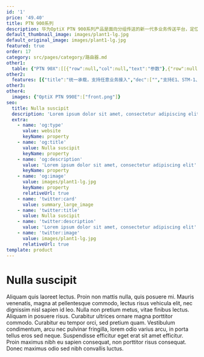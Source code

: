 ```yaml
---
id: '1'
price: '49.40'
title: PTN 900系列
description: 华为OptiX PTN 900系列产品是面向分组传送的新一代多业务传送平台，定位于承载网的接入侧，体积小安装灵活，简易运维。PTN 900系列具有全媒介接入、全媒介同步、全媒介管理等功能，可与PTN其他产品共同组建端到端的分组传送网络，降低建网TCO、提高业务部署和网络运维效率。
default_thumbnail_image: images/plant1-lg.jpg
default_original_image: images/plant1-lg.jpg
featured: true
order: 17
category: src/pages/category/路由器.md
other1: 
  table: {"PTN 90X":[[{"row":null,"col":null,"text":"参数"},{"row":null,"col":null,"text":"PTN905E"},{"row":null,"col":null,"text":"PTN 906A(室外)"},{"row":null,"col":null,"text":"PTN 910-F"},{"row":null,"col":null,"text":"PTN 910E-F"}],[{"row":null,"col":null,"text":"交换容量"},{"row":null,"col":null,"text":"6 Gbps"},{"row":null,"col":null,"text":"4 Gbps"},{"row":null,"col":null,"text":"9.23 Gbps"},{"row":null,"col":null,"text":"64 Gbps"}],[{"row":null,"col":null,"text":"槽位"},{"row":null,"col":null,"text":"无"},{"row":null,"col":null,"text":"无"},{"row":null,"col":null,"text":"无"},{"row":null,"col":null,"text":"无"}],[{"row":null,"col":null,"text":"整机接入能力"},{"row":null,"col":null,"text":"GE optical: 4\nGE electrical: 4\nFE optical: 4\nFE electrical: 4\n10M electrical: 4\nE1: 4"},{"row":null,"col":null,"text":"GE optical: 2\nGE electrical: 3\nFE optical: 2\nFE electrical: 3\nPOE: 3"},{"row":null,"col":null,"text":"GE optical: 4\nGE electrical: 8\nFE optical: 8\nFE electrical: 8\n10M electrical: 4\nE1: 16"},{"row":null,"col":null,"text":"10 GE optical: 4\nGE optical: 24\nGE electrical: 24\nFE optical: 24\nFE electrical: 24"}],[{"row":null,"col":null,"text":"子架尺寸（W×D×H）"},{"row":null,"col":null,"text":"250mm x180mm x 43.6mm (1U)"},{"row":null,"col":null,"text":"250 mm x 180 mm x 52 mm"},{"row":null,"col":null,"text":"442 mm x 220 mm x 44.5 mm (1U)"},{"row":null,"col":null,"text":"442 mm x 220 mm x 44.5 mm (1U)"}],[{"row":null,"col":null,"text":"重量(空配)"},{"row":null,"col":null,"text":"1.5 kg"},{"row":null,"col":null,"text":"2.9 kg"},{"row":null,"col":null,"text":"DC: 3.3 kg\nAC: 3.5 kg"},{"row":null,"col":null,"text":"DC: 4.7 kg\nAC: 4.9 kg"}],[{"row":null,"col":null,"text":"工作电压（V）"},{"row":null,"col":null,"text":"100 V to 240 V AC (50 Hz/60 Hz)"},{"row":null,"col":null,"text":"100 V to 240 V AC (50 Hz/60 Hz)"},{"row":null,"col":null,"text":"-38.4 V to -72.0 V (DC); 100 V to 240 V (AC)"},{"row":null,"col":null,"text":"-38.4 V to -72.0 V (DC); 100 V to 240 V (AC)"}],[{"row":null,"col":null,"text":"典型功耗"},{"row":null,"col":null,"text":"13.15 W"},{"row":null,"col":null,"text":"15.56 W"},{"row":null,"col":null,"text":"DC: 50.50 W\nAC: 55.11 W"},{"row":null,"col":null,"text":"DC: 68W\nAC: 74W"}],[{"row":null,"col":null,"text":"环境要求"},{"row":null,"col":null,"text":"长期工作温度: –5ºC to +55ºC\n存储温度: –40ºC to +70ºC\n长期工作相对湿度: 10% RH to 90% RH\n长期工作海拔高度: ≤ 4000 m"},{"row":null,"col":null,"text":"长期工作温度: –40ºC to +55ºC\n存储温度: –40ºC to +70ºC\n长期工作相对湿度: 10% RH to 90% RH\n长期工作海拔高度: ≤ 4000 m"},{"row":null,"col":null,"text":"长期工作温度: –20ºC to +60ºC\n存储温度: –40ºC to +70ºC\n长期工作相对湿度: 10% RH to 90% RH\n长期工作海拔高度: ≤ 4000 m"},{"row":null,"col":null,"text":"长期工作温度: –40ºC to +65ºC(DC), –20ºC to +65ºC(AC)\n存储温度: –40ºC to +70ºC\n长期工作相对湿度: 10% RH to 90% RH\n长期工作海拔高度: ≤ 4000 m"}],[{"row":null,"col":null,"text":"业务类型"},{"row":null,"col":null,"text":"E-Line, E-LAN, CES"},{"row":null,"col":null,"text":"E-Line, E-LAN"},{"row":null,"col":null,"text":"E-Line, E-LAN, L3VPN, CES, ATM, and IP over PW"},{"row":null,"col":null,"text":"E-Line, E-LAN"}],[{"row":null,"col":null,"text":"业务保护"},{"row":null,"col":null,"text":"LAG, MPLS Tunnel APS, PW APS"},{"row":null,"col":null,"text":"NSF, LAG, MPLS Tunnel APS, PW APS, dual-homing protection"},{"row":null,"col":null,"text":"NSF, IMA, ML-PPP, LAG, MPLS Tunnel APS, PW APS, dual-homing protection and ring network protection"},{"row":null,"col":null,"text":"LAG, MPLS Tunnel APS, PW APS, dual-homing protection and ring network protection"}]],"PTN 9X0":[[{"row":null,"col":null,"text":"参数"},{"row":null,"col":null,"text":"PTN 916-F"},{"row":null,"col":null,"text":"PTN 970"},{"row":null,"col":null,"text":"PTN 970C"},{"row":null,"col":null,"text":"PTN 980"},{"row":null,"col":null,"text":"PTN 990E"}],[{"row":null,"col":null,"text":"交换容量"},{"row":null,"col":null,"text":"60Gbps"},{"row":null,"col":null,"text":"190 Gbps"},{"row":null,"col":null,"text":"190 Gbps"},{"row":null,"col":null,"text":"800 Gbps"},{"row":null,"col":null,"text":"1T"}],[{"row":null,"col":null,"text":"槽位"},{"row":null,"col":null,"text":"固定式，无插卡槽位（支持AC和DC两种配置）"},{"row":null,"col":null,"text":"8个槽位: 2 个主控板，6个业务子卡"},{"row":null,"col":null,"text":"8个槽位: 2 个主控板，6个业务子卡"},{"row":null,"col":null,"text":"10个槽位: 2 个主控板，8个业务子卡"},{"row":null,"col":null,"text":"16个槽位: 2 个主控板，14个业务子卡"}],[{"row":null,"col":null,"text":"整机接入能力"},{"row":null,"col":null,"text":"4*10GE+16*GE/FE(光)+4*GE/FE(电)"},{"row":null,"col":null,"text":"50GE optical: 2\n        25GE optical: 6\n10GE optical: 18\nGE optical: 60\nGE electrical: 48\nFE optical: 60\nFE electrical: 48\n10M electrical: 48\nSTM-1(VC4/VC12) optical: 24\nE1: 192"},{"row":null,"col":null,"text":"\n    50GE optical: 2\n    25GE optical: 6\n    10GE optical: 18\n    GE optical: 60\n    GE electrical: 48\n    FE optical: 60\n    FE electrical: 48\n    10M electrical: 48\n    STM-1(VC4/VC12) optical: 24\n    E1: 192\n"},{"row":null,"col":null,"text":"100GE optical: 8\n50GE optical: 16\n25GE optical: 32\n10GE optical: 80\nGE optical: 80\nGE electrical: 32\nFE optical: 80\nFE electrical: 32\n10M electrical: 32\nSTM-1(VC4/VC12)  optical:    16\nE1: 128"},{"row":null,"col":null,"text":"100GE optical: 10\n\t\t50GE optical: 20\n\t\t25GE optical: 40\n\t\t10GE optical: 100\n\t\tGE optical: 140\n\t\tGE electrical: 32\n\t\tFE optical: 140\n\t\tFE electrical: 32\n        STM-1(VC4/VC12)  optical:    16\n        E1: 128\n  "}],[{"row":null,"col":null,"text":"  子架尺寸（W×D×H）"},{"row":null,"col":null,"text":"442 mm x 220 mm x 44.5 mm (1U)"},{"row":null,"col":null,"text":"442 mm x 220 mm x 88.9 mm (2U)"},{"row":null,"col":null,"text":"442 mm x 220 mm x 88.9 mm (2U)"},{"row":null,"col":null,"text":"442 mm x 220 mm x 133.35 mm(3U)"},{"row":null,"col":null,"text":"442 mm x 220 mm x 222.25 mm (5U)"}],[{"row":null,"col":null,"text":"重量(空配)"},{"row":null,"col":null,"text":"4.2kg"},{"row":null,"col":null,"text":"4.2 kg"},{"row":null,"col":null,"text":"4.2 kg"},{"row":null,"col":null,"text":"5.7 kg"},{"row":null,"col":null,"text":"26.1kg"}],[{"row":null,"col":null,"text":"工作电压（V）"},{"row":null,"col":null,"text":"电压范围： -40V～-72V\n      额定电压：-48V/-60V"},{"row":null,"col":null,"text":"电压范围： -40V～-72V\n      额定电压：-48V/-60V"},{"row":null,"col":null,"text":"电压范围： -40V～-72V\n      额定电压：-48V/-60V"},{"row":null,"col":null,"text":"电压范围： -40V～-72V\n      额定电压：-48V/-60V"},{"row":null,"col":null,"text":"电压范围： -40V～-72V\n      额定电压：-48V/-60V"}],[{"row":null,"col":null,"text":"典型功耗"},{"row":null,"col":null,"text":"75W"},{"row":null,"col":null,"text":"247.56 W"},{"row":null,"col":null,"text":"247.56 W"},{"row":null,"col":null,"text":"432.5W"},{"row":null,"col":null,"text":"480.24W"}],[{"row":null,"col":null,"text":"环境要求"},{"row":null,"col":null,"text":"长期工作温度：-40ºC to 65ºC\n        储存温度：存储温度:    –40ºC to +70ºC\n        长期工作相对湿度: 10% RH to 90% RH；储存相对湿度：10% RH to 100% RH\n        长期工作海拔高度: ≤ 4000 m；储存海拔高度：< 5000m"},{"row":null,"col":null,"text":"长期工作温度: –20ºC to +60ºC\n        存储温度: –40ºC to +70ºC\n        长期工作相对湿度: 10% RH to 90% RH\n        长期工作海拔高度: ≤ 4000    m；储存海拔高度：< 5000m"},{"row":null,"col":null,"text":"长期工作温度: –20ºC to +60ºC\n        存储温度: –40ºC to +70ºC \n        长期工作相对湿度: 10% RH to 90% RH\n        长期工作海拔高度: ≤ 4000    m；储存海拔高度：< 5000m"},{"row":null,"col":null,"text":"长期工作温度:-20ºC to 60ºC\n        存储温度: –40ºC to +70ºC\n        长期工作相对湿度: 10% RH to 90%    RH；储存相对湿度：10% RH to 100% RH\n        长期工作海拔高度: ≤ 4000 m；储存海拔高度：<    5000m"},{"row":null,"col":null,"text":"长期工作温度：-5ºC to 55ºC\n        储存温度：存储温度: –40ºC to +70ºC\n        长期工作相对湿度: 10% RH to 90% RH；储存相对湿度：10% RH to 100% RH\n        长期工作海拔高度: ≤ 4000    m；储存海拔高度：< 5000m"}],[{"row":null,"col":null,"text":"业务类型"},{"row":null,"col":null,"text":"E-Line, E-LAN, L3VPN, CES, ATM,    and IP over PW"},{"row":null,"col":null,"text":"E-Line, E-LAN, CES"},{"row":null,"col":null,"text":"E-Line, E-LAN, CES"},{"row":null,"col":null,"text":"E-Line, E-LAN, CES"},{"row":null,"col":null,"text":"E-Line, E-LAN, CES"}],[{"row":null,"col":null,"text":"业务保护"},{"row":null,"col":null,"text":"IMA, ML-PPP, LMSP, LAG, MPLS    Tunnel APS, PW APS, dual-homing protection and ring network protection"},{"row":null,"col":null,"text":"LMSP, LAG, MPLS Tunnel APS, PW    APS, dual-homing protection and ring network protection"},{"row":null,"col":null,"text":"LMSP, LAG, MPLS Tunnel APS, PW    APS, dual-homing protection and ring network protection"},{"row":null,"col":null,"text":"LMSP, LAG, MPLS Tunnel APS, PW    APS, dual-homing protection and ring network protection"},{"row":null,"col":null,"text":"LMSP, LAG, MPLS Tunnel APS, PW    APS, dual-homing protection and ring network protection"}]]}
other2:
  features: [{"title":"统一承载，支持任意业务接入","dec":["","支持E1、STM-1、xDSL、FE、GE等业务接口，可接入TDM、ETH、IP等业务",""]},{"title":"分组内核，硬件调度，低时延，高可靠","dec":["","支持GE/10GE/40GE/100GE接口，满足大颗粒转发需求",""]},{"title":"智能运维，智能检测，智能排障","dec":["","支持DCN自动上线，即插即用，免仪表开局； 硬件OAM，业务级SLA可视； 集成专家经验库，自动分析故障； 基于SDN架构，平滑演进",""]}]
other3: 
other4:
  images: {"OptiX PTN 990E":["front.png"]}
seo:
  title: Nulla suscipit
  description: 'Lorem ipsum dolor sit amet, consectetur adipiscing elit'
  extra:
    - name: 'og:type'
      value: website
      keyName: property
    - name: 'og:title'
      value: Nulla suscipit
      keyName: property
    - name: 'og:description'
      value: 'Lorem ipsum dolor sit amet, consectetur adipiscing elit'
      keyName: property
    - name: 'og:image'
      value: images/plant1-lg.jpg
      keyName: property
      relativeUrl: true
    - name: 'twitter:card'
      value: summary_large_image
    - name: 'twitter:title'
      value: Nulla suscipit
    - name: 'twitter:description'
      value: 'Lorem ipsum dolor sit amet, consectetur adipiscing elit'
    - name: 'twitter:image'
      value: images/plant1-lg.jpg
      relativeUrl: true
template: product
---
```


# Nulla suscipit

Aliquam quis laoreet lectus. Proin non mattis nulla, quis posuere mi. Mauris venenatis, magna at pellentesque commodo, lectus risus vehicula elit, nec dignissim nisl sapien id leo. Nulla non pretium metus, vitae finibus lectus. Aliquam in posuere risus. Curabitur ultrices ornare magna porttitor commodo. Curabitur eu tempor orci, sed pretium quam. Vestibulum condimentum, arcu nec pulvinar fringilla, lorem odio varius arcu, in porta tellus eros sed neque. Suspendisse efficitur eget erat sit amet efficitur. Proin maximus nibh eu sapien consequat, non porttitor risus consequat. Donec maximus odio sed nibh convallis luctus.